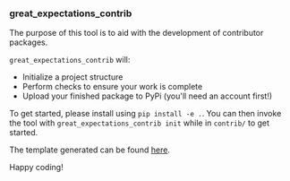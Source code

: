 ### great_expectations_contrib

The purpose of this tool is to aid with the development of contributor packages.

`great_expectations_contrib` will:
* Initialize a project structure
* Perform checks to ensure your work is complete
* Upload your finished package to PyPi (you'll need an account first!)

To get started, please install using `pip install -e .`. You can then invoke the tool
with `great_expectations_contrib init` while in `contrib/` to get started.

The template generated can be found [here](https://github.com/great-expectations/great-expectations-contrib-cookiecutter).

Happy coding!

